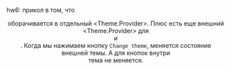hw6: прикол в том, что <Header> оборачивается в отдельный <Theme.Provider>. Плюс есть еще внешний <Theme.Provider> для <Header> и <main>. Когда мы нажимаем кнопку `Change theme`, меняется состояние внешней темы. А для кнопок внутри <Header> тема не меняется.

